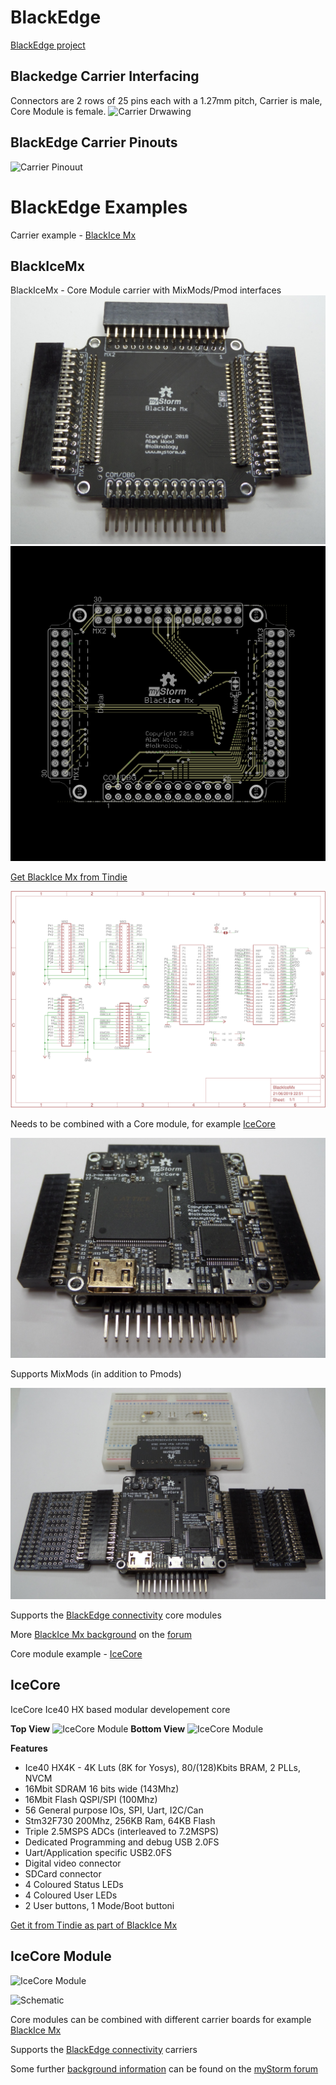 # BlackEdge
[BlackEdge project](https://forum.mystorm.uk/t/the-blackedge-project/500/19)

## Blackedge Carrier Interfacing
Connectors are 2 rows of 25 pins each with a 1.27mm pitch, Carrier is male, Core Module is female.
![Carrier Drwawing](https://github.com/folknology/BlackEdge/blob/master/BE-Carrier-Drawing.png)
## BlackEdge Carrier Pinouts
![Carrier Pinouut](https://github.com/folknology/BlackEdge/blob/master/BE-Carrier-Schematic.png)

# BlackEdge Examples
Carrier example - [BlackIce Mx](https://github.com/folknology/BlackIceMx)

## BlackIceMx
BlackIceMx - Core Module carrier with MixMods/Pmod interfaces
![BlackIce Mx](https://github.com/folknology/BlackIceMx/blob/master/BlackIceMx.jpg)
![BlackIce Mx](https://github.com/folknology/BlackIceMx/blob/master/cad/BlackIceMx.png)

[Get BlackIce Mx from Tindie](https://www.tindie.com/products/Folknology/blackice-mx/)


![BlackIceMx Schematic](https://github.com/folknology/BlackIceMx/blob/master/cad/BlackIceMx-schematic.png)

Needs to be combined with a Core module, for example [IceCore](https://github.com/folknology/IceCore)

![BlackIce Mx with core](https://github.com/folknology/BlackIceMx/blob/master/BlackIceMx-with-Core.jpg)

Supports MixMods (in addition to Pmods)

![BlackIce Mx fully loaded](https://github.com/folknology/BlackIceMx/blob/master/BlackIceMx-Fully-loaded.JPG)


Supports the [BlackEdge connectivity](https://github.com/folknology/BlackEdge) core modules

More [BlackIce Mx background](https://forum.mystorm.uk/t/new-product-blackice-mx/551/10) on the [forum](https://forum.mystorm.uk/)

Core module example - [IceCore](https://github.com/folknology/IceCore)
## IceCore
IceCore Ice40 HX based modular developement core 

**Top View**
![IceCore Module](https://github.com/folknology/IceCore/blob/master/cad/IceCore.jpg)
**Bottom View**
![IceCore Module](https://github.com/folknology/IceCore/blob/master/cad/IceCore-Bottom.jpg)


**Features**
* Ice40 HX4K - 4K Luts (8K for Yosys), 80/(128)Kbits BRAM, 2 PLLs, NVCM
* 16Mbit SDRAM 16 bits wide (143Mhz)
* 16Mbit Flash QSPI/SPI (100Mhz)
* 56 General purpose IOs, SPI, Uart, I2C/Can
* Stm32F730 200Mhz, 256KB Ram, 64KB Flash
* Triple 2.5MSPS ADCs (interleaved to 7.2MSPS)
* Dedicated Programming and debug USB 2.0FS
* Uart/Application specific USB2.0FS
* Digital video connector
* SDCard connector
* 4 Coloured Status LEDs
* 4 Coloured User LEDs
* 2 User buttons, 1 Mode/Boot buttoni

[Get it from Tindie as part of BlackIce Mx](https://www.tindie.com/products/Folknology/blackice-mx/)

## IceCore Module

![IceCore Module](https://github.com/folknology/IceCore/blob/master/cad/IceCore.png)


![Schematic](https://github.com/folknology/IceCore/blob/master/cad/IceCore-schematic.png)

Core modules can be combined with different carrier boards for example [BlackIce Mx](https://github.com/folknology/BlackIceMx)

Supports the [BlackEdge connectivity](https://github.com/folknology/BlackEdge) carriers

Some further [background information](https://forum.mystorm.uk/t/new-product-blackice-mx/551/10) can be found on the [myStorm forum](https://forum.mystorm.uk)

